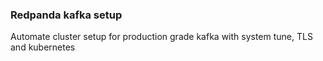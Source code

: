 ### Redpanda kafka setup
Automate cluster setup for production grade kafka with system tune, TLS and kubernetes
